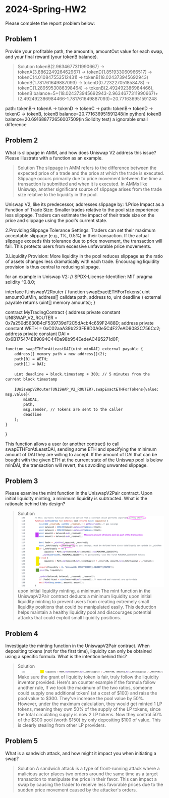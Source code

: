 # 2024-Spring-HW2

Please complete the report problem below:

## Problem 1
Provide your profitable path, the amountIn, amountOut value for each swap, and your final reward (your tokenB balance).

> Solution 
tokenB(2.9634677311990667) -> tokenA(3.886224926462967) -> tokenD(1.851933060966517) -> tokenC(4.010847553512431) -> tokenB(18.024373945692943) 
tokenB(1.781761649887093) -> tokenD(0.723227051858478) -> tokenC(1.2895953086398464) -> tokenB(2.492492386984466),
tokenB balance=5+(18.024373945692943-2.9634677311990667)+(2.492492386984466-1.781761649887093)=20.771636951591248

path: tokenB-> tokenA -> tokenD -> tokenC -> path: tokenB-> tokenD -> tokenC -> tokenB, tokenB balance=20.771636951591248(in python)
tokenB balance=20.691688772656007509(in Solidity test) a ignorable small difference


## Problem 2
What is slippage in AMM, and how does Uniswap V2 address this issue? Please illustrate with a function as an example.

> Solution
The slippage in AMM refers to the difference between the expected price of a trade and the price at which the trade is executed. Slippage occurs primarily due to price movement between the time a transaction is submitted and when it is executed. In AMMs like Uniswap, another significant source of slippage arises from the trade size relative to the liquidity in the pool.

Uniswap V2, like its predecessor, addresses slippage by:
1.Price Impact as a Function of Trade Size: Smaller trades relative to the pool size experience less slippage. Traders can estimate the impact of their trade size on the price and slippage using the pool's current state.

2.Providing Slippage Tolerance Settings: Traders can set their maximum acceptable slippage (e.g., 1%, 0.5%) in their transaction. If the actual slippage exceeds this tolerance due to price movement, the transaction will fail. This protects users from excessive unfavorable price movements.

3.Liquidity Provision: More liquidity in the pool reduces slippage as the ratio of assets changes less dramatically with each trade. Encouraging liquidity provision is thus central to reducing slippage.

for an example in Uniswap V2:
// SPDX-License-Identifier: MIT
pragma solidity ^0.8.0;

interface IUniswapV2Router {
    function swapExactETHForTokens(
        uint amountOutMin, 
        address[] calldata path, 
        address to, 
        uint deadline
    ) external payable returns (uint[] memory amounts);
}

contract MyTradingContract {
    address private constant UNISWAP_V2_ROUTER = 0x7a250d5630B4cF539739dF2C5dAcb4c659F2488D;
    address private constant WETH = 0xC02aaA39b223FE8D0A0e5C4F27eAD9083C756Cc2;
    address private constant DAI = 0x6B175474E89094C44Da98b954EedeAC495271d0F;

    function swapETHForAtLeastDAI(uint minDAI) external payable {
        address[] memory path = new address[](2);
        path[0] = WETH;
        path[1] = DAI;

        uint deadline = block.timestamp + 300; // 5 minutes from the current block timestamp

        IUniswapV2Router(UNISWAP_V2_ROUTER).swapExactETHForTokens{value: msg.value}(
            minDAI,
            path,
            msg.sender, // Tokens are sent to the caller
            deadline
        );
    }
}

This function allows a user (or another contract) to call swapETHForAtLeastDAI, sending some ETH and specifying the minimum amount of DAI they are willing to accept. If the amount of DAI that can be bought with the given ETH at the current state of the Uniswap pool is below minDAI, the transaction will revert, thus avoiding unwanted slippage.


## Problem 3
Please examine the mint function in the UniswapV2Pair contract. Upon initial liquidity minting, a minimum liquidity is subtracted. What is the rationale behind this design?

> Solution
![Explanation of the mint function in UniswapV2Pair contract](./mint_function.webp)
upon initial liquidity minting, a minimum
The mint function in the UniswapV2Pair contract deducts a minimum liquidity upon initial liquidity minting to prevent users from creating extremely small liquidity positions that could be manipulated easily. This deduction helps maintain a healthy liquidity pool and discourages potential attacks that could exploit small liquidity positions.



## Problem 4
Investigate the minting function in the UniswapV2Pair contract. When depositing tokens (not for the first time), liquidity can only be obtained using a specific formula. What is the intention behind this?

> Solution
![img](./liquidity.webp)
Make sure the grant of liquidity token is fair, truly follow the liquidity inventor provided. 
Here's an counter example if the formula follow another rule,
If we took the maximum of the two ratios, someone could supply one additional token1 (at a cost of $100) and raise the pool value to $300. They’ve increase the pool value by 50%. However, under the maximum calculation, they would get minted 1 LP tokens, meaning they own 50% of the supply of the LP tokens, since the total circulating supply is now 2 LP tokens. Now they control 50% of the $300 pool (worth $150) by only depositing $100 of value. This is clearly stealing from other LP providers.



## Problem 5
What is a sandwich attack, and how might it impact you when initiating a swap?

> Solution
A sandwich attack is a type of front-running attack where a malicious actor places two orders around the same time as a target transaction to manipulate the price in their favor. This can impact a swap by causing the trader to receive less favorable prices due to the sudden price movement caused by the attacker's orders.

